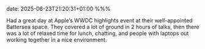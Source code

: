 date: 2025-06-23T21:20:31+01:00
%%%

Had a great day at Apple’s WWDC highlights event at their well-appointed Battersea space. They covered a lot of ground in 2 hours of talks, then there was a lot of relaxed time for lunch, chatting, and people with laptops out working together in a nice environment.
